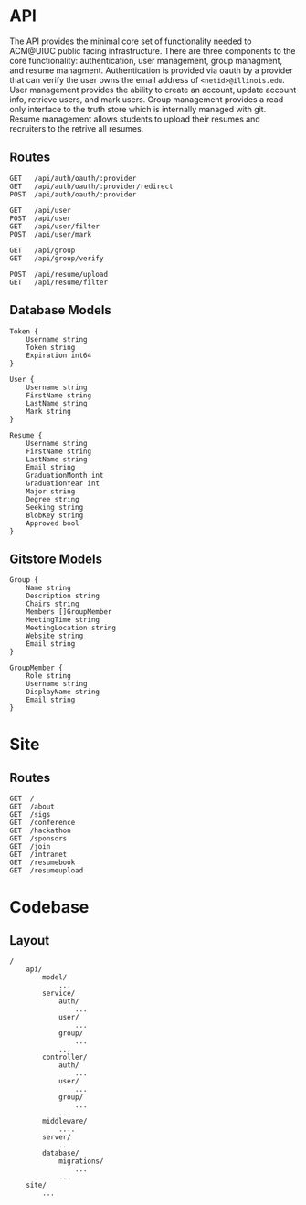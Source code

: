 # API

The API provides the minimal core set of functionality needed to ACM@UIUC public facing infrastructure. There are three components to the core functionality: authentication, user management, group managment, and resume managment. Authentication is provided via oauth by a provider that can verify the user owns the email address of `<netid>@illinois.edu`. User management provides the ability to create an account, update account info, retrieve users, and mark users. Group management provides a read only interface to the truth store which is internally managed with git. Resume management allows students to upload their resumes and recruiters to the retrive all resumes.

## Routes
```
GET   /api/auth/oauth/:provider
GET   /api/auth/oauth/:provider/redirect
POST  /api/auth/oauth/:provider

GET   /api/user
POST  /api/user
GET   /api/user/filter
POST  /api/user/mark

GET   /api/group
GET   /api/group/verify

POST  /api/resume/upload
GET   /api/resume/filter
```

## Database Models
```
Token {
	Username string
	Token string
	Expiration int64
}

User {
	Username string
	FirstName string
	LastName string
	Mark string
}

Resume {
	Username string
	FirstName string
	LastName string
	Email string
	GraduationMonth int
	GraduationYear int
	Major string
	Degree string
	Seeking string
	BlobKey string
	Approved bool
}
```

## Gitstore Models
```
Group {
	Name string
	Description string
	Chairs string
	Members []GroupMember
	MeetingTime string
	MeetingLocation string
	Website string
	Email string
}

GroupMember {
	Role string
	Username string
	DisplayName string
	Email string
}
```

# Site

## Routes
```
GET  /
GET  /about
GET  /sigs
GET  /conference
GET  /hackathon
GET  /sponsors
GET  /join
GET  /intranet
GET  /resumebook
GET  /resumeupload
```

# Codebase

## Layout
```
/
	api/
		model/
			...
		service/
			auth/
				...
			user/
				...
			group/
				...
			...
		controller/
			auth/
				...
			user/
				...
			group/
				...
			...
		middleware/
			....
		server/
			...
		database/
			migrations/
				...
			...
	site/
		...
```
